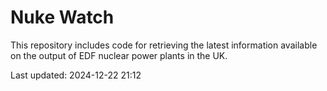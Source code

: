 # Nuke Watch

This repository includes code for retrieving the latest information available on the output of EDF nuclear power plants in the UK.

Last updated: 2024-12-22 21:12